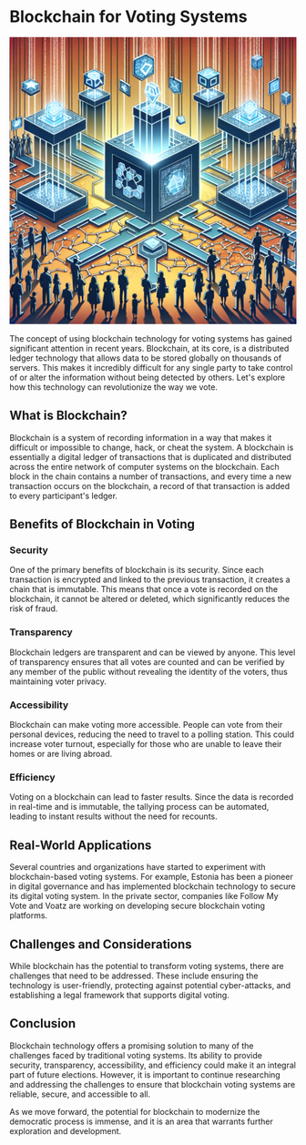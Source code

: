 # Blockchain for Voting Systems

![Blockchain Voting Illustration](https://raw.githubusercontent.com/Kanakjr/100-days-of-AI-Writing/main/images/Blockchain-for-Voting-Systems.png)

The concept of using blockchain technology for voting systems has gained significant attention in recent years. Blockchain, at its core, is a distributed ledger technology that allows data to be stored globally on thousands of servers. This makes it incredibly difficult for any single party to take control of or alter the information without being detected by others. Let's explore how this technology can revolutionize the way we vote.

## What is Blockchain?

Blockchain is a system of recording information in a way that makes it difficult or impossible to change, hack, or cheat the system. A blockchain is essentially a digital ledger of transactions that is duplicated and distributed across the entire network of computer systems on the blockchain. Each block in the chain contains a number of transactions, and every time a new transaction occurs on the blockchain, a record of that transaction is added to every participant's ledger.

## Benefits of Blockchain in Voting

### Security

One of the primary benefits of blockchain is its security. Since each transaction is encrypted and linked to the previous transaction, it creates a chain that is immutable. This means that once a vote is recorded on the blockchain, it cannot be altered or deleted, which significantly reduces the risk of fraud.

### Transparency

Blockchain ledgers are transparent and can be viewed by anyone. This level of transparency ensures that all votes are counted and can be verified by any member of the public without revealing the identity of the voters, thus maintaining voter privacy.

### Accessibility

Blockchain can make voting more accessible. People can vote from their personal devices, reducing the need to travel to a polling station. This could increase voter turnout, especially for those who are unable to leave their homes or are living abroad.

### Efficiency

Voting on a blockchain can lead to faster results. Since the data is recorded in real-time and is immutable, the tallying process can be automated, leading to instant results without the need for recounts.

## Real-World Applications

Several countries and organizations have started to experiment with blockchain-based voting systems. For example, Estonia has been a pioneer in digital governance and has implemented blockchain technology to secure its digital voting system. In the private sector, companies like Follow My Vote and Voatz are working on developing secure blockchain voting platforms.

## Challenges and Considerations

While blockchain has the potential to transform voting systems, there are challenges that need to be addressed. These include ensuring the technology is user-friendly, protecting against potential cyber-attacks, and establishing a legal framework that supports digital voting.

## Conclusion

Blockchain technology offers a promising solution to many of the challenges faced by traditional voting systems. Its ability to provide security, transparency, accessibility, and efficiency could make it an integral part of future elections. However, it is important to continue researching and addressing the challenges to ensure that blockchain voting systems are reliable, secure, and accessible to all.

As we move forward, the potential for blockchain to modernize the democratic process is immense, and it is an area that warrants further exploration and development.
